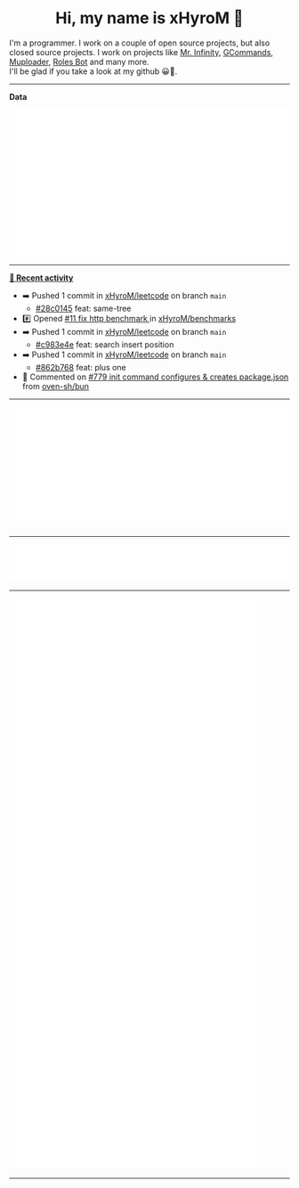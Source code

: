 <p align="center">
    <!-- <img src="https://avatars.githubusercontent.com/u/56601352" width="192" alt="hyro's pfp" /> -->
    <h1 align="center">Hi, my name is xHyroM 👋</h1>
</p>

I'm a programmer. I work on a couple of open source projects, but also closed source projects. I work on projects like [Mr. Infinity](https://discord.com/oauth2/authorize?client_id=720321585625694239&scope=bot%20applications.commands&permissions=8&redirect_uri=https://blobs.gq/imanager&prompt=consent&response_type=code), [GCommands](https://github.com/Garlic-Team/GCommands), [Muploader](https://github.com/xHyroM/Muploader), [Roles Bot](https://github.com/xHyroM/roles-bot) and many more.  
I'll be glad if you take a look at my github 😀👀.

___
**Data**

<img src="https://github.com/xHyroM/xHyroM/blob/master/.cache/base.svg">

___

**[📰 Recent activity](https://github.com/xHyroM)**
* ➡️ Pushed 1 commit in [xHyroM/leetcode](https://github.com/xHyroM/leetcode) on branch `main`
  * [#28c0145](https://github.com/xHyroM/leetcode/commit/28c0145) feat: same-tree
* #️⃣ Opened [#11 fix http benchmark ](https://github.com/xHyroM/benchmarks/issues/11) in [xHyroM/benchmarks](https://github.com/xHyroM/benchmarks)
* ➡️ Pushed 1 commit in [xHyroM/leetcode](https://github.com/xHyroM/leetcode) on branch `main`
  * [#c983e4e](https://github.com/xHyroM/leetcode/commit/c983e4e) feat: search insert position
* ➡️ Pushed 1 commit in [xHyroM/leetcode](https://github.com/xHyroM/leetcode) on branch `main`
  * [#862b768](https://github.com/xHyroM/leetcode/commit/862b768) feat: plus one
* 💬 Commented on [#779 init command configures &amp; creates package.json](https://github.com/oven-sh/bun/issues/779) from [oven-sh/bun](https://github.com/oven-sh/bun)


___

<img src="https://github.com/xHyroM/xHyroM/blob/master/.cache/isocalendar.svg">

___

<img src="https://github.com/xHyroM/xHyroM/blob/master/.cache/languages.svg">

___

<img src="https://github.com/xHyroM/xHyroM/blob/master/.cache/achievements.svg">

___

